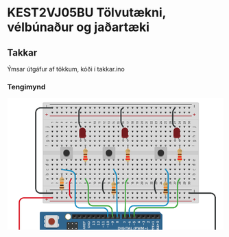 # KEST2VJ05BU Tölvutækni, vélbúnaður og jaðartæki
## Takkar
Ýmsar útgáfur af tökkum, kóði í takkar.ino
### Tengimynd
![Takkarás](/myndir/takkar.PNG)
